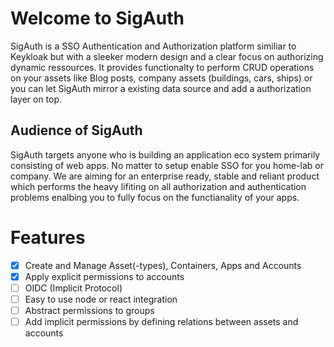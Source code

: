 # Welcome to SigAuth
SigAuth is a SSO Authentication and Authorization platform similiar to Keykloak but with a sleeker modern design and a clear focus on authorizing dynamic ressources.
It provides functionalty to perform CRUD operations on your assets like Blog posts, company assets (buildings, cars, ships) or you can let SigAuth mirror a existing data source
and add a authorization layer on top.

## Audience of SigAuth
SigAuth targets anyone who is building an application eco system primarily consisting of web apps. No matter to setup enable SSO for you home-lab or company.
We are aiming for an enterprise ready, stable and reliant product which performs the heavy lifiting on all authorization and authentication problems enalbing you to
fully focus on the functianality of your apps.

# Features
- [X] Create and Manage Asset(-types), Containers, Apps and Accounts
- [X] Apply explicit permissions to accounts
- [ ] OIDC (Implicit Protocol)
- [ ] Easy to use node or react integration
- [ ] Abstract permissions to groups
- [ ] Add implicit permissions by defining relations between assets and accounts
